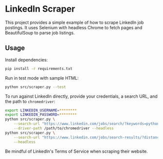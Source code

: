 # LinkedIn Scraper

This project provides a simple example of how to scrape LinkedIn job postings.
It uses Selenium with headless Chrome to fetch pages and BeautifulSoup to parse job listings.

## Usage

Install dependencies:

```bash
pip install -r requirements.txt
```

Run in test mode with sample HTML:

```bash
python src/scraper.py --test
```

To run against LinkedIn directly, provide your credentials, a search URL, and the path to `chromedriver`:

```bash
export LINKEDIN_USERNAME=********
export LINKEDIN_PASSWORD=********
python src/scraper.py \
    --search-url "https://www.linkedin.com/jobs/search/?keywords=python" \
    --driver-path /path/to/chromedriver --headless
python src/scraper.py \
    --search-url "https://www.linkedin.com/jobs/search-results/?distance=25&f_TPR=r604800&geoId=102095887&keywords=Senior%20Data%20Scientist&origin=SEMANTIC_SEARCH_HISTORY" \
    --headless
```

Be mindful of LinkedIn's Terms of Service when scraping their website.

